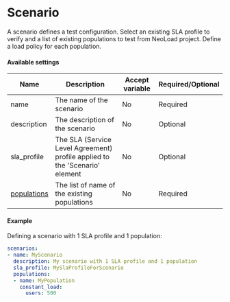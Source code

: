 # Scenario
A scenario defines a test configuration. Select an existing SLA profile to verify and a list of existing populations to test from NeoLoad project. Define a load policy for each population.

#### Available settings

| Name                                | Description                                                                 | Accept variable | Required/Optional |
| ----------------------------------- | --------------------------------------------------------------------------- | --------------- | ----------------- |
| name                                | The name of the scenario                                                    | No              | Required          |
| description                         | The description of the scenario                                             | No              | Optional          |
| sla_profile                         | The SLA (Service Level Agreement) profile applied to the 'Scenario' element | No              | Optional          |
| [populations](population-policy.md) | The list of name of the existing populations                                | No              | Required          |

#### Example

Defining a scenario with 1 SLA profile and 1 population:

```yaml
scenarios:
- name: MyScenario
  description: My scenario with 1 SLA profile and 1 population
  sla_profile: MySlaProfileForScenario
  populations:
  - name: MyPopulation
    constant_load:
      users: 500
```
